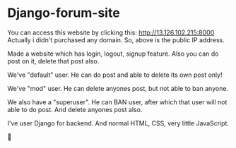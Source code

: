 # Django-forum-site

You can access this website by clicking this: http://13.126.102.215:8000
Actually i didn't purchased any domain. So, above is the public IP address.

Made a website which has login, logout, signup feature.
Also you can do post on it, delete that post also.

We've "default" user. He can do post and able to delete its own post only!

We've "mod" user. He can delete anyones post, but not able to ban anyone.

We also have a "superuser". He can BAN user, after which that user will not able to do post. And delete anyones post also.

I've user Django for backend. And normal HTML, CSS, very little JavaScript.

🙏
